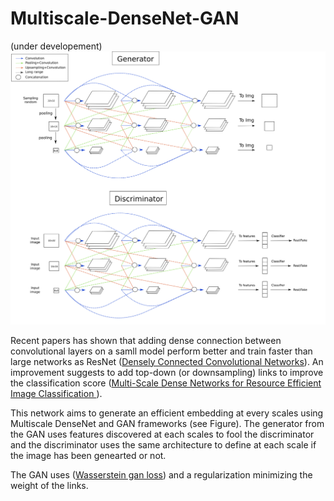 # Multiscale-DenseNet-GAN
(under developement)
![MSDN-GAN](https://github.com/jbmorlot/Multiscale-DenseNet-GAN/blob/master/images/Diagram.png)

Recent papers has shown that adding dense connection between convolutional layers on a samll model perform better and train faster than large networks as ResNet ([Densely Connected Convolutional Networks](https://arxiv.org/abs/1608.06993)). An improvement suggests to add top-down (or downsampling) links to improve the classification score ([Multi-Scale Dense Networks for Resource Efficient Image Classification
](https://arxiv.org/abs/1703.09844)). 
 
This network aims to generate an efficient embedding at every scales using Multiscale DenseNet and GAN frameworks (see Figure). The generator from the GAN uses features discovered at each scales to fool the discriminator and the discriminator uses the same architecture to define at each scale if the image has been genearted or not. 

The GAN uses ([Wasserstein gan loss](https://medium.com/@jonathan_hui/gan-wasserstein-gan-wgan-gp-6a1a2aa1b490)) and a regularization minimizing the weight of the links. 



